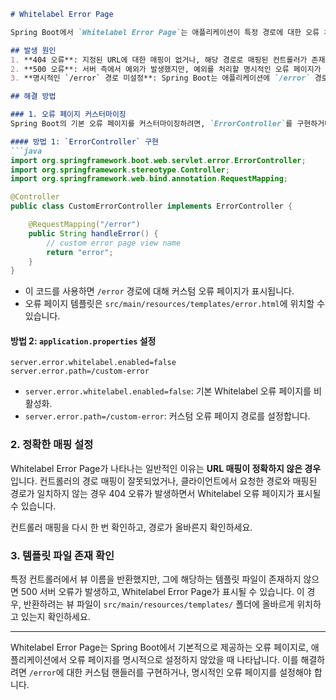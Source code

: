 ```markdown
# Whitelabel Error Page

Spring Boot에서 `Whitelabel Error Page`는 애플리케이션이 특정 경로에 대한 오류 처리를 명시적으로 설정하지 않았을 때 나타나는 기본 오류 페이지입니다.

## 발생 원인
1. **404 오류**: 지정된 URL에 대한 매핑이 없거나, 해당 경로로 매핑된 컨트롤러가 존재하지 않는 경우 발생할 수 있습니다.
2. **500 오류**: 서버 측에서 예외가 발생했지만, 예외를 처리할 명시적인 오류 페이지가 정의되지 않은 경우 발생합니다.
3. **명시적인 `/error` 경로 미설정**: Spring Boot는 애플리케이션에 `/error` 경로에 대한 명시적인 오류 처리가 없을 때 기본적으로 `Whitelabel Error Page`를 보여줍니다.

## 해결 방법

### 1. 오류 페이지 커스터마이징
Spring Boot의 기본 오류 페이지를 커스터마이징하려면, `ErrorController`를 구현하거나, `application.properties`에서 오류 페이지 경로를 지정할 수 있습니다.

#### 방법 1: `ErrorController` 구현
```java
import org.springframework.boot.web.servlet.error.ErrorController;
import org.springframework.stereotype.Controller;
import org.springframework.web.bind.annotation.RequestMapping;

@Controller
public class CustomErrorController implements ErrorController {

    @RequestMapping("/error")
    public String handleError() {
        // custom error page view name
        return "error";
    }
}
```

- 이 코드를 사용하면 `/error` 경로에 대해 커스텀 오류 페이지가 표시됩니다.
- 오류 페이지 템플릿은 `src/main/resources/templates/error.html`에 위치할 수 있습니다.

#### 방법 2: `application.properties` 설정
```properties
server.error.whitelabel.enabled=false
server.error.path=/custom-error
```
- `server.error.whitelabel.enabled=false`: 기본 Whitelabel 오류 페이지를 비활성화.
- `server.error.path=/custom-error`: 커스텀 오류 페이지 경로를 설정합니다.

### 2. 정확한 매핑 설정
Whitelabel Error Page가 나타나는 일반적인 이유는 **URL 매핑이 정확하지 않은 경우**입니다. 컨트롤러의 경로 매핑이 잘못되었거나, 클라이언트에서 요청한 경로와 매핑된 경로가 일치하지 않는 경우 404 오류가 발생하면서 Whitelabel 오류 페이지가 표시될 수 있습니다.

컨트롤러 매핑을 다시 한 번 확인하고, 경로가 올바른지 확인하세요.

### 3. 템플릿 파일 존재 확인
특정 컨트롤러에서 뷰 이름을 반환했지만, 그에 해당하는 템플릿 파일이 존재하지 않으면 500 서버 오류가 발생하고, Whitelabel Error Page가 표시될 수 있습니다. 이 경우, 반환하려는 뷰 파일이 `src/main/resources/templates/` 폴더에 올바르게 위치하고 있는지 확인하세요.

---

Whitelabel Error Page는 Spring Boot에서 기본적으로 제공하는 오류 페이지로, 애플리케이션에서 오류 페이지를 명시적으로 설정하지 않았을 때 나타납니다. 이를 해결하려면 `/error`에 대한 커스텀 핸들러를 구현하거나, 명시적인 오류 페이지를 설정해야 합니다.
```

